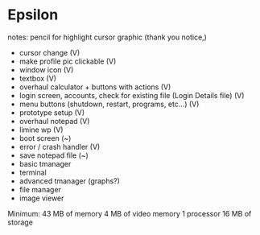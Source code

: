 # Epsilon

notes:
pencil for highlight cursor graphic (thank you notice,)

- cursor change (V)
- make profile pic clickable (V)
- window icon (V)
- textbox (V)
- overhaul calculator + buttons with actions (V)
- login screen, accounts, check for existing file (Login Details file) (V)
- menu buttons (shutdown, restart, programs, etc...) (V)
- prototype setup (V)
- overhaul notepad (V)
- limine wp (V)
- boot screen (~)
- error / crash handler (V)
- save notepad file (~)
- basic tmanager
- terminal
- advanced tmanager (graphs?)
- file manager
- image viewer

Minimum:
43 MB of memory
4 MB of video memory
1 processor
16 MB of storage